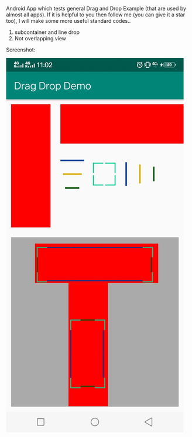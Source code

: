 
Android App which tests general Drag and Drop Example (that are used by almost all apps). If it is helpful to you then follow me (you can give it a star too), I will make some more useful standard codes..

1. subcontainer and line drop
2. Not overlapping view

Screenshot:

![alt text](https://github.com/nandkishorjatoliya/Drag-Drop/blob/master/screenshot/Screenshot_20191016_110210.jpg)


